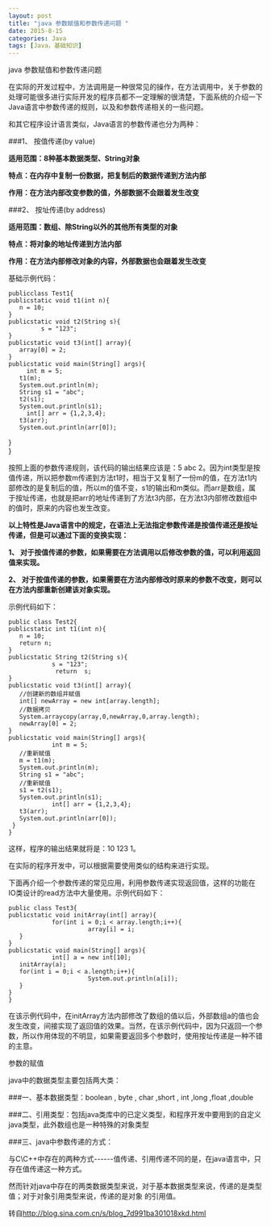 ```yaml
---
layout: post
title: "java 参数赋值和参数传递问题 "
date: 2015-8-15
categories: Java
tags: [Java，基础知识]
---
```

java 参数赋值和参数传递问题

<!-- more -->

在实际的开发过程中，方法调用是一种很常见的操作，在方法调用中，关于参数的处理可能很多进行实际开发的程序员都不一定理解的很清楚，下面系统的介绍一下Java语言中参数传递的规则，以及和参数传递相关的一些问题。

和其它程序设计语言类似，Java语言的参数传递也分为两种：

###1、 按值传递(by value)

**适用范围：8种基本数据类型、String对象**

**特点：在内存中复制一份数据，把复制后的数据传递到方法内部**

**作用：在方法内部改变参数的值，外部数据不会跟着发生改变**

###2、 按址传递(by address)

**适用范围：数组、除String以外的其他所有类型的对象**

**特点：将对象的地址传递到方法内部**

**作用：在方法内部修改对象的内容，外部数据也会跟着发生改变**

基础示例代码：

    publicclass Test1{
    publicstatic void t1(int n){
       n = 10;
    }
    publicstatic void t2(String s){
             s = "123";
    }
    publicstatic void t3(int[] array){
       array[0] = 2;
    }
    publicstatic void main(String[] args){
         int m = 5;
       t1(m);
       System.out.println(m);
       String s1 = "abc";
       t2(s1);
       System.out.println(s1);
         int[] arr = {1,2,3,4};
       t3(arr);
       System.out.println(arr[0]);
   }   
   }
        
按照上面的参数传递规则，该代码的输出结果应该是：5 abc 2。因为int类型是按值传递，所以把参数m传递到方法t1时，相当于又复制了一份m的值，在方法t1内部修改的是复制后的值，所以m的值不变，s1的输出和m类似。而arr是数组，属于按址传递，也就是把arr的地址传递到了方法t3内部，在方法t3内部修改数组中的值时，原来的内容也发生改变。
        
**以上特性是Java语言中的规定，在语法上无法指定参数传递是按值传递还是按址传递，但是可以通过下面的变换实现：**

**1、 对于按值传递的参数，如果需要在方法调用以后修改参数的值，可以利用返回值来实现。**

**2、 对于按值传递的参数，如果需要在方法内部修改时原来的参数不改变，则可以在方法内部重新创建该对象实现。**

示例代码如下：

    public class Test2{
    publicstatic int t1(int n){
       n = 10;
       return n;
    }
    publicstatic String t2(String s){
                s = "123";
                 return  s;
    }
    publicstatic void t3(int[] array){
       //创建新的数组并赋值
       int[] newArray = new int[array.length];
       //数据拷贝
       System.arraycopy(array,0,newArray,0,array.length);
       newArray[0] = 2;
    }
    publicstatic void main(String[] args){
                int m = 5;
       //重新赋值
       m = t1(m);
       System.out.println(m);
       String s1 = "abc";
       //重新赋值
       s1 = t2(s1);
       System.out.println(s1);
                int[] arr = {1,2,3,4};
       t3(arr);
       System.out.println(arr[0]);
     }   
    }

这样，程序的输出结果就将是：10 123  1。

在实际的程序开发中，可以根据需要使用类似的结构来进行实现。
        
下面再介绍一个参数传递的常见应用，利用参数传递实现返回值，这样的功能在IO类设计的read方法中大量使用。示例代码如下：

    public class Test3{
    publicstatic void initArray(int[] array){
                for(int i = 0;i < array.length;i++){
                          array[i] = i;
       }
    }
    publicstatic void main(String[] args){
                int[] a = new int[10];
       initArray(a);
       for(int i = 0;i < a.length;i++){
                          System.out.println(a[i]);
       }
    }
    }
        
在该示例代码中，在initArray方法内部修改了数组的值以后，外部数组a的值也会发生改变，间接实现了返回值的效果。当然，在该示例代码中，因为只返回一个参数，所以作用体现的不明显，如果需要返回多个参数时，使用按址传递是一种不错的主意。


参数的赋值

java中的数据类型主要包括两大类：

###一、基本数据类型：boolean , byte , char ,short , int ,long ,float ,double

###二、引用类型：包括java类库中的已定义类型，和程序开发中要用到的自定义java类型，此外数组也是一种特殊的对象类型

###三、java中参数传递的方式：

与C\C++中存在的两种方式------值传递、引用传递不同的是，在java语言中，只存在值传递这一种方式。

然而针对java中存在的两类数据类型来说，对于基本数据类型来说，传递的是类型值；对于对象引用类型来说，传递的是对象 的引用值。

转自<http://blog.sina.com.cn/s/blog_7d991ba301018xkd.html>